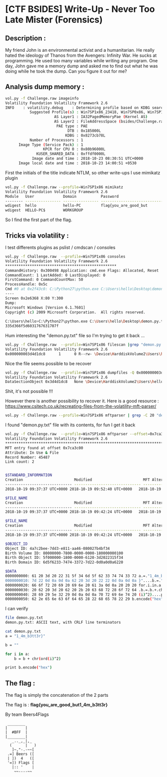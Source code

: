 # [CTF BSIDES] Write-Up - Never Too Late Mister  (Forensics)

## Description :
My friend John is an environmental activist and a humanitarian. He really hated the ideology of Thanos from the Avengers: Infinity War. He sucks at programming. He used too many variables while writing any program. One day, John gave me a memory dump and asked me to find out what he was doing while he took the dump. Can you figure it out for me?


## Analysis dump memory :


```BASH
vol.py -f Challenge.raw imageinfo
Volatility Foundation Volatility Framework 2.6
INFO    : volatility.debug    : Determining profile based on KDBG search...
           Suggested Profile(s) : Win7SP1x86_23418, Win7SP0x86, Win7SP1x86
                      AS Layer1 : IA32PagedMemoryPae (Kernel AS)
                      AS Layer2 : FileAddressSpace (bsides/Challenge.raw)
                       PAE type : PAE
                            DTB : 0x185000L
                           KDBG : 0x8273cb78L
           Number of Processors : 1
      Image Type (Service Pack) : 1
                 KPCR for CPU 0 : 0x80b96000L
              KUSER_SHARED_DATA : 0xffdf0000L
            Image date and time : 2018-10-23 08:30:51 UTC+0000
      Image local date and time : 2018-10-23 14:00:51 +0530
```

First the initials of the title indicate NTLM, so other write-ups I use mimikatz plugin

```BASH
vol.py -f Challenge.raw --profile=Win7SP1x86 mimikatz
Volatility Foundation Volatility Framework 2.6
Module   User             Domain           Password 
-------- ---------------- ---------------- ----------------------------------------
wdigest  hello            hello-PC         flag{you_are_good_but 
wdigest  HELLO-PC$        WORKGROUP
```

So I find the first part of the flag.

## Tricks via volatility :

I test differents plugins as pslist / cmdscan / consoles
```BASH
vol.py -f Challenge.raw  --profile=Win7SP1x86 consoles
Volatility Foundation Volatility Framework 2.6
**************************************************
CommandHistory: 0x300498 Application: cmd.exe Flags: Allocated, Reset
CommandCount: 1 LastAdded: 0 LastDisplayed: 0
FirstCommand: 0 CommandCountMax: 50
ProcessHandle: 0x5c
Cmd #0 at 0x2f43c0: C:\Python27\python.exe C:\Users\hello\Desktop\demon.py.txt
----
Screen 0x2e6368 X:80 Y:300
Dump:
Microsoft Windows [Version 6.1.7601] 
Copyright (c) 2009 Microsoft Corporation.  All rights reserved. 
 
C:\Users\hello>C:\Python27\python.exe C:\Users\hello\Desktop\demon.py.txt
335d366f5d6031767631707f
```

Hum interesting the "demon.py.txt" file so I'm trying to get it back ...

```BASH
vol.py -f Challenge.raw  --profile=Win7SP1x86 filescan |grep "demon.py.txt"
Volatility Foundation Volatility Framework 2.6
0x000000003d4d1dc8      1      0 R--rw- \Device\HarddiskVolume2\Users\hello\Desktop\demon.py.txt
```

Nice the file seems possible to be recover

```BASH
vol.py -f Challenge.raw  --profile=Win7SP1x86 dumpfiles -Q 0x000000003d4d1dc8 -D files
Volatility Foundation Volatility Framework 2.6
DataSectionObject 0x3d4d1dc8   None \Device\HarddiskVolume2\Users\hello\Desktop\demon.py.txt
```

Shit, it's not possible !!!

However there is another possibility to recover it. Here is a good resource : https://www.csitech.co.uk/recreating-files-from-the-volatility-mft-parser/


```BASH
vol.py -f Challenge.raw --profile=Win7SP1x86 mftparser | grep -C 20 "demon.py.txt"
```

I found "demon.py.txt" file with its contents, for fun I get it back

```BASH
vol.py -f Challenge.raw  --profile=Win7SP1x86 mftparser --offset=0x7ca3c00  --dump-dir=.
Volatility Foundation Volatility Framework 2.6
***************************************************************************
MFT entry found at offset 0x7ca3c00
Attribute: In Use & File
Record Number: 45487
Link count: 2


$STANDARD_INFORMATION
Creation                       Modified                       MFT Altered                    Access Date                    Type
------------------------------ ------------------------------ ------------------------------ ------------------------------ ----
2018-10-19 09:37:37 UTC+0000 2018-10-19 09:52:40 UTC+0000   2018-10-19 09:52:40 UTC+0000   2018-10-19 09:37:37 UTC+0000   Archive

$FILE_NAME
Creation                       Modified                       MFT Altered                    Access Date                    Name/Path
------------------------------ ------------------------------ ------------------------------ ------------------------------ ---------
2018-10-19 09:37:37 UTC+0000 2018-10-19 09:42:24 UTC+0000   2018-10-19 09:42:24 UTC+0000   2018-10-19 09:37:37 UTC+0000   demon.py.txt

$FILE_NAME
Creation                       Modified                       MFT Altered                    Access Date                    Name/Path
------------------------------ ------------------------------ ------------------------------ ------------------------------ ---------
2018-10-19 09:37:37 UTC+0000 2018-10-19 09:42:24 UTC+0000   2018-10-19 09:42:24 UTC+0000   2018-10-19 09:37:37 UTC+0000   DEMONP~1.TXT

$OBJECT_ID
Object ID: 4a7c2bee-7dd3-e811-aa46-080027b4bf34
Birth Volume ID: 80000000-7800-0000-0000-180000000100
Birth Object ID: 5f000000-1800-0000-6120-3d2022315f34
Birth Domain ID: 6d5f6233-7474-3372-7d22-0d0a0d0a6220

$DATA
0000000000: 61 20 3d 20 22 31 5f 34 6d 5f 62 33 74 74 33 72 a.=."1_4m_b3tt3r
0000000010: 7d 22 0d 0a 0d 0a 62 20 3d 20 22 22 0d 0a 0d 0a }"....b.=.""....
0000000020: 66 6f 72 20 69 20 69 6e 20 61 3a 0d 0a 20 20 20 for.i.in.a:.....
0000000030: 20 62 20 3d 20 62 20 2b 20 63 68 72 28 6f 72 64 .b.=.b.+.chr(ord
0000000040: 28 69 29 5e 32 29 0d 0a 0d 0a 70 72 69 6e 74 20 (i)^2)....print.
0000000050: 62 2e 65 6e 63 6f 64 65 28 22 68 65 78 22 29 b.encode("hex")
```

I can verify 

```BASH
file demon.py.txt 
demon.py.txt: ASCII text, with CRLF line terminators

cat demon.py.txt 
a = "1_4m_b3tt3r}"

b = ""

for i in a:
    b = b + chr(ord(i)^2)

print b.encode("hex")
```

## The flag :

The flag is simply the concatenation of the 2 parts

The flag is : **flag{you_are_good_but1_4m_b3tt3r}**


By team Beers4Flags


```
 ________
|        |
|  #BFF  |
|________|
   _.._,_|,_
  (      |   )
   ]~,"-.-~~[
 .=] Beers ([
 | ])  4   ([
 '=]) Flags [
   |:: '    |
    ~~----~~
```
